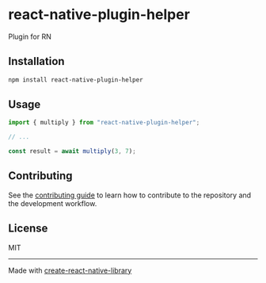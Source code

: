 # react-native-plugin-helper
Plugin for RN
## Installation

```sh
npm install react-native-plugin-helper
```

## Usage

```js
import { multiply } from "react-native-plugin-helper";

// ...

const result = await multiply(3, 7);
```

## Contributing

See the [contributing guide](CONTRIBUTING.md) to learn how to contribute to the repository and the development workflow.

## License

MIT

---

Made with [create-react-native-library](https://github.com/callstack/react-native-builder-bob)
